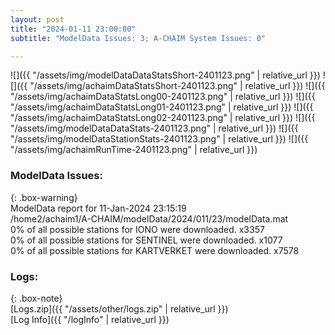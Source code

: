 ```yaml
---
layout: post
title: "2024-01-11 23:00:00"
subtitle: "ModelData Issues: 3; A-CHAIM System Issues: 0"

---
```


![]({{ "/assets/img/modelDataDataStatsShort-2401123.png" | relative_url }})
![]({{ "/assets/img/achaimDataStatsShort-2401123.png" | relative_url }})
![]({{ "/assets/img/achaimDataStatsLong00-2401123.png" | relative_url }})
![]({{ "/assets/img/achaimDataStatsLong01-2401123.png" | relative_url }})
![]({{ "/assets/img/achaimDataStatsLong02-2401123.png" | relative_url }})
![]({{ "/assets/img/modelDataDataStats-2401123.png" | relative_url }})
![]({{ "/assets/img/modelDataStationStats-2401123.png" | relative_url }})
![]({{ "/assets/img/achaimRunTime-2401123.png" | relative_url }})


### ModelData Issues:  
  
{: .box-warning}  
 ModelData report for 11-Jan-2024 23:15:19   
 /home2/achaim1/A-CHAIM/modelData/2024/011/23/modelData.mat   
 0% of all possible stations for IONO were downloaded. x3357   
 0% of all possible stations for SENTINEL were downloaded. x1077   
 0% of all possible stations for KARTVERKET were downloaded. x7578   
  


### Logs:  
  
{: .box-note}  
[Logs.zip]({{ "/assets/other/logs.zip" | relative_url }})  
[Log Info]({{ "/logInfo" | relative_url }})  
